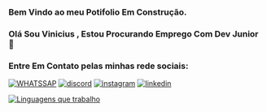 ### Bem Vindo ao meu Potifolio Em Construção.

### Olá Sou Vinicius , Estou Procurando Emprego Com Dev Junior 👋

### Entre Em Contato pelas minhas rede sociais:

[![WHATSSAP](https://img.shields.io/badge/WhatsApp-25D366?style=for-the-badge&logo=whatsapp&logoColor=white)](https://github.com/vinicius-rocha-oficial)
[![discord](https://img.shields.io/badge/Discord-7289DA?style=for-the-badge&logo=discord&logoColor=white)](https://github.com/vinicius-rocha-oficial)
[![instagram](https://img.shields.io/badge/Instagram-E4405F?style=for-the-badge&logo=instagram&logoColor=white)](https://github.com/vinicius-rocha-oficial)
[![linkedin](https://img.shields.io/badge/LinkedIn-0077B5?style=for-the-badge&logo=linkedin&logoColor=white)](https://github.com/vinicius-rocha-oficial)



[![Linguagens que trabalho](https://github-readme-stats.vercel.app/api/top-langs/?username=anuraghazra&layout=compact)](https://github.com/anuraghazra/github-readme-stats)
<!--
**vinicius-rocha-oficial/vinicius-rocha-oficial** is a ✨ _special_ ✨ repository because its `README.md` (this file) appears on your GitHub profile.

Here are some ideas to get you started:

- 🔭 I’m currently working on ...
- 🌱 I’m currently learning ...
- 👯 I’m looking to collaborate on ...
- 🤔 I’m looking for help with ...
- 💬 Ask me about ...
- 📫 How to reach me: ...
- 😄 Pronouns: ...
- ⚡ Fun fact: ...
-->
